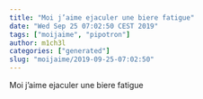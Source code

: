 ```yaml
---
title: "Moi j’aime ejaculer une biere fatigue"
date: "Wed Sep 25 07:02:50 CEST 2019"
tags: ["moijaime", "pipotron"]
author: m1ch3l
categories: ["generated"]
slug: "moijaime/2019-09-25-07:02:50"
---
```


Moi j’aime ejaculer une biere fatigue
